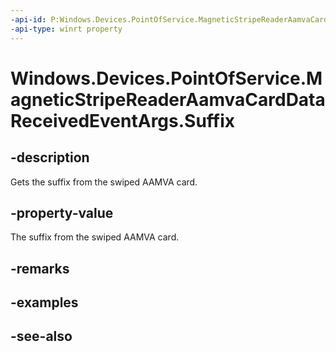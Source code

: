 ----api-id: P:Windows.Devices.PointOfService.MagneticStripeReaderAamvaCardDataReceivedEventArgs.Suffix
-api-type: winrt property
---<!-- Property syntaxpublic string Suffix { get; }--># Windows.Devices.PointOfService.MagneticStripeReaderAamvaCardDataReceivedEventArgs.Suffix## -descriptionGets the suffix from the swiped AAMVA card.## -property-valueThe suffix from the swiped AAMVA card.## -remarks## -examples## -see-also